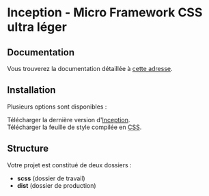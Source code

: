 # Inception - Micro Framework CSS ultra léger

## Documentation

Vous trouverez la documentation détaillée à [cette adresse](https://inception.illusiv.fr).

## Installation

Plusieurs options sont disponibles :

Télécharger la dernière version d'[Inception](https://github.com/Yuni66/Inception/archive/master.zip).  
Télécharger la feuille de style compilée en [CSS](https://raw.githubusercontent.com/Yuni66/Inception/master/dist/inception.min.css).

## Structure

Votre projet est constitué de deux dossiers : 
- **scss** (dossier de travail) 
- **dist** (dossier de production)
